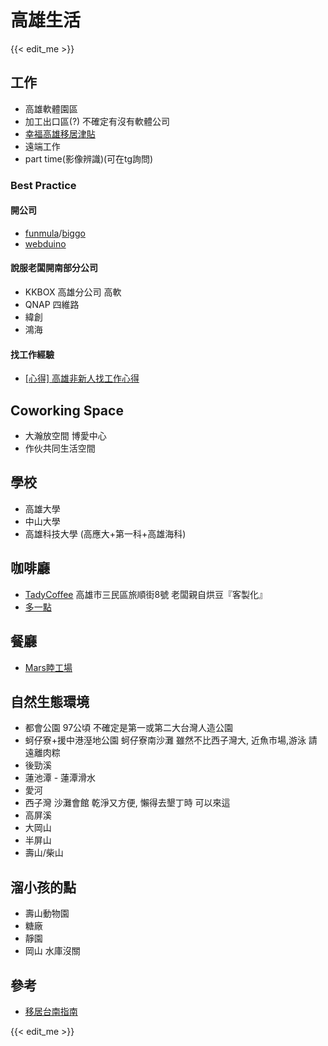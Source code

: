 # 高雄生活


{{< edit_me >}}

## 工作
- 高雄軟體園區
- 加工出口區(?) 不確定有沒有軟體公司
- [幸福高雄移居津貼](http://labor.kcg.gov.tw/LaborBenefit/Welfare/welfare02.htm)
- 遠端工作
- part time(影像辨識)(可在tg詢問)

### Best Practice

#### 開公司
 - [funmula](http://funmula.com/)/[biggo](http://biggo.com.tw)
 - [webduino](https://webduino.io/)

#### 說服老闆開南部分公司
 - KKBOX 高雄分公司 高軟
 - QNAP 四維路
 - 緯創
 - 鴻海

#### 找工作經驗
 - [[心得] 高雄非新人找工作心得](
https://moptt.tw/p/Soft_Job.M.1529562011.A.0AA)

## Coworking Space
- 大瀚放空間 博愛中心
- 作伙共同生活空間

## 學校
- 高雄大學
- 中山大學
- 高雄科技大學 (高應大+第一科+高雄海科)

## 咖啡廳
- [TadyCoffee](https://www.facebook.com/search/top/?q=tady%20coffee%20%E6%B3%B0%E8%BF%AA%E7%B2%BE%E5%93%81%E5%92%96%E5%95%A1) 高雄市三民區旅順街8號 老闆親自烘豆『客製化』
- [多一點](https://www.google.com.tw/search?q=%E5%A4%9A%E3%84%A7%E9%BB%9E%E5%92%96%E5%95%A1&oq=%E5%A4%9A%E3%84%A7&aqs=chrome.2.69i57j0l5.10945j0j8&sourceid=chrome&ie=UTF-8)

## 餐廳
- [Mars睦工場](https://rainieis.tw/mars-cube/)

## 自然生態環境
- 都會公園 97公頃 不確定是第一或第二大台灣人造公園
- 蚵仔寮+援中港溼地公園 蚵仔寮南沙灘 雖然不比西子灣大, 近魚市場,游泳 請遠離肉粽 
- 後勁溪
- 蓮池潭 - 蓮潭滑水
- 愛河
- 西子灣 沙灘會館 乾淨又方便, 懶得去墾丁時 可以來這
- 高屏溪
- 大岡山
- 半屏山
- 壽山/柴山

## 溜小孩的點
- 壽山動物園
- 糖廠
- 靜園
- 岡山 水庫沒關

## 參考

- [移居台南指南](https://g0v.hackpad.tw/ep/pad/static/Dq4fzKb2aPq)

{{< edit_me >}}
